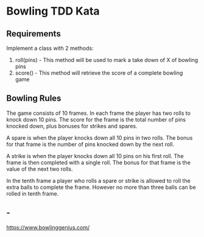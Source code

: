 # Bowling TDD Kata

## Requirements 
Implement a class with 2 methods:
1. roll(pins) - This method will be used to mark a take down of X of bowling pins
2. score() - This method will retrieve the score of a complete bowling game

## Bowling Rules
The game consists of 10 frames. In each frame the player has two rolls to knock down 10 pins. The score for the frame is the total number of pins knocked down, plus bonuses for strikes and spares.

A spare is when the player knocks down all 10 pins in two rolls. The bonus for that frame is the number of pins knocked down by the next roll.

A strike is when the player knocks down all 10 pins on his first roll. The frame is then completed with a single roll. The bonus for that frame is the value of the next two rolls.

In the tenth frame a player who rolls a spare or strike is allowed to roll the extra balls to complete the frame. However no more than three balls can be rolled in tenth frame.

## -
https://www.bowlinggenius.com/